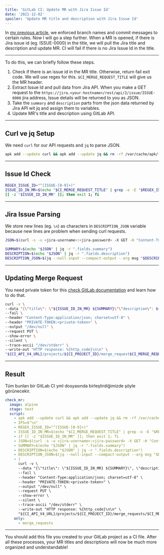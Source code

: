 ```yaml
---
title: 'GitLab CI: Update MR with Jira Issue Id'
date: '2021-12-02'
spoiler: 'Update MR title and description with Jira Issue Id'
---
```


[](/x/)


In [my previous article](/git-hooks-enforce-commit-message-and-branch-name/), we enforced branch names and commit messages to certain rules. Now I will go a step further. When a MR is opened, if there is Jira issue id (eg. ISSUE-0000) in the title, we will pull the Jira title and description and update MR. CI will fail if there is no Jira Issue Id in the title.

---

To do this, we can briefly follow these steps.

1. Check if there is an issue id in the MR title. Otherwise, return fail exit code. We will use regex for this. `$CI_MERGE_REQUEST_TITLE` will give us the MR header.
2. Extract Issue Id and pull data from Jira API. When you make a GET request to the `https://jira.<your-hostname>/rest/api/2/issue/ISSUE-0000` jira address, Issue details will be returned to you as JSON.
3. Take the `summary` and `description` parts from the json data returned by Jira API wit jq and assign them to variables.
4. Update MR's title and description using GitLab API.


---

## Curl ve jq Setup

We need `curl` for our API requests and `jq` to parse JSON.

```bash
apk add --update curl && apk add --update jq && rm -rf /var/cache/apk/*
```

---

## Issue Id Check

```bash
REGEX_ISSUE_ID="^(ISSUE-[0-9]+)"
ISSUE_ID_IN_MR=$(echo "$CI_MERGE_REQUEST_TITLE" | grep -o -E "$REGEX_ISSUE_ID")
[[ -z "$ISSUE_ID_IN_MR" ]]; then exit 1; fi 
```

---

## Jira Issue Parsing

We store new lines (eg. `\n`) as characters in `DESCRIPTION_JSON` variable because new lines are problem when sending curl requests.

```bash
JSON=$(curl -s -u <jira-username>:<jira-password> -X GET -H "Content-Type:application/json" "https://jira.<your-hostname>/rest/api/2/issue/$ISSUE_ID_IN_MR")

SUMMARY=$(echo "$JSON" | jq -r ".fields.summary")
DESCRIPTION=$(echo "$JSON" | jq -r ".fields.description")
DESCRIPTION_JSON=$(jq --null-input --compact-output --arg msg "$DESCRIPTION" '$msg')
```

---

## Updating Merge Request

You need private token for this [check GitLab documentation](https://docs.gitlab.com/ee/user/profile/personal_access_tokens.html) and learn how to do that.

```bash
curl -v \
--data "{\"title\": \"${ISSUE_ID_IN_MR} ${SUMMARY}\"\"description\": ${DESCRIPTION_JSON}}" \
--fail \
--header "Content-Type:application/json; charset=utf-8" \
--header "PRIVATE-TOKEN:<private-token>" \
--output "/dev/null" \
--request PUT \
--show-error \
--silent \
--trace-ascii "/dev/stderr" \
--write-out "HTTP response: %{http_code}\n\n" \
"${CI_API_V4_URL}/projects/${CI_PROJECT_ID}/merge_request$CI_MERGE_REQUEST_IID"
```

---

## Result

Tüm bunları bir GitLab CI yml dosyasında birleştirdiğimizde şöyle görünecekir.


```yml
check_mr:
  image: alpine
  stage: test
  script:
    - apk add --update curl && apk add --update jq && rm -rf /var/cache/apk/*
    - IFS=$"\n"
    - REGEX_ISSUE_ID="^(ISSUE-[0-9]+)"
    - ISSUE_ID_IN_MR=$(echo "$CI_MERGE_REQUEST_TITLE" | grep -o -E "$REGEX_ISSUE_ID")
    - if [[ -z "$ISSUE_ID_IN_MR" ]]; then exit 1; fi 
    - JSON=$(curl -s -u <jira-username>:<jira-password> -X GET -H "Content-Type:application/json" "https://jira.<your-hostname>/rest/api/2/issue/$ISSUE_ID_IN_MR")
    - SUMMARY=$(echo "$JSON" | jq -r ".fields.summary")
    - DESCRIPTION=$(echo "$JSON" | jq -r ".fields.description")
    - DESCRIPTION_JSON=$(jq --null-input --compact-output --arg msg "$DESCRIPTION" '$msg')
    - |
      curl -v \
      --data "{\"title\": \"${ISSUE_ID_IN_MR} ${SUMMARY}\", \"description\": ${DESCRIPTION_JSON}}" \
      --fail \
      --header "Content-Type:application/json; charset=utf-8" \
      --header "PRIVATE-TOKEN:<private-token>" \
      --output "/dev/null" \
      --request PUT \
      --show-error \
      --silent \
      --trace-ascii "/dev/stderr" \
      --write-out "HTTP response: %{http_code}\n\n" \
      "${CI_API_V4_URL}/projects/${CI_PROJECT_ID}/merge_requests/$CI_MERGE_REQUEST_IID"
    only:
      - merge_requests
```

---

You should add this file you created to your GitLab project as a CI file. After all these processes, your MR titles and descriptions will now be much more organized and understandable!